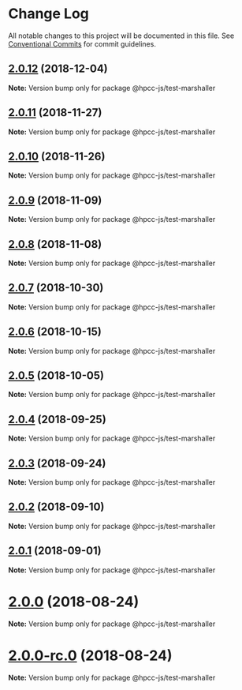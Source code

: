 # Change Log

All notable changes to this project will be documented in this file.
See [Conventional Commits](https://conventionalcommits.org) for commit guidelines.

## [2.0.12](https://github.com/GordonSmith/Visualization/compare/@hpcc-js/test-marshaller@2.0.11...@hpcc-js/test-marshaller@2.0.12) (2018-12-04)

**Note:** Version bump only for package @hpcc-js/test-marshaller






## [2.0.11](https://github.com/GordonSmith/Visualization/compare/@hpcc-js/test-marshaller@2.0.10...@hpcc-js/test-marshaller@2.0.11) (2018-11-27)

**Note:** Version bump only for package @hpcc-js/test-marshaller






<a name="2.0.10"></a>
## [2.0.10](https://github.com/GordonSmith/Visualization/compare/@hpcc-js/test-marshaller@2.0.9...@hpcc-js/test-marshaller@2.0.10) (2018-11-26)

**Note:** Version bump only for package @hpcc-js/test-marshaller





<a name="2.0.9"></a>
## [2.0.9](https://github.com/GordonSmith/Visualization/compare/@hpcc-js/test-marshaller@2.0.8...@hpcc-js/test-marshaller@2.0.9) (2018-11-09)

**Note:** Version bump only for package @hpcc-js/test-marshaller





<a name="2.0.8"></a>
## [2.0.8](https://github.com/GordonSmith/Visualization/compare/@hpcc-js/test-marshaller@2.0.7...@hpcc-js/test-marshaller@2.0.8) (2018-11-08)

**Note:** Version bump only for package @hpcc-js/test-marshaller





<a name="2.0.7"></a>
## [2.0.7](https://github.com/GordonSmith/Visualization/compare/@hpcc-js/test-marshaller@2.0.6...@hpcc-js/test-marshaller@2.0.7) (2018-10-30)

**Note:** Version bump only for package @hpcc-js/test-marshaller





<a name="2.0.6"></a>
## [2.0.6](https://github.com/GordonSmith/Visualization/compare/@hpcc-js/test-marshaller@2.0.5...@hpcc-js/test-marshaller@2.0.6) (2018-10-15)

**Note:** Version bump only for package @hpcc-js/test-marshaller





<a name="2.0.5"></a>
## [2.0.5](https://github.com/GordonSmith/Visualization/compare/@hpcc-js/test-marshaller@2.0.4...@hpcc-js/test-marshaller@2.0.5) (2018-10-05)

**Note:** Version bump only for package @hpcc-js/test-marshaller





<a name="2.0.4"></a>
## [2.0.4](https://github.com/GordonSmith/Visualization/compare/@hpcc-js/test-marshaller@2.0.3...@hpcc-js/test-marshaller@2.0.4) (2018-09-25)

**Note:** Version bump only for package @hpcc-js/test-marshaller





<a name="2.0.3"></a>
## [2.0.3](https://github.com/GordonSmith/Visualization/compare/@hpcc-js/test-marshaller@2.0.2...@hpcc-js/test-marshaller@2.0.3) (2018-09-24)

**Note:** Version bump only for package @hpcc-js/test-marshaller





<a name="2.0.2"></a>
## [2.0.2](https://github.com/GordonSmith/Visualization/compare/@hpcc-js/test-marshaller@2.0.1...@hpcc-js/test-marshaller@2.0.2) (2018-09-10)

**Note:** Version bump only for package @hpcc-js/test-marshaller





<a name="2.0.1"></a>
## [2.0.1](https://github.com/GordonSmith/Visualization/compare/@hpcc-js/test-marshaller@2.0.0...@hpcc-js/test-marshaller@2.0.1) (2018-09-01)

**Note:** Version bump only for package @hpcc-js/test-marshaller





<a name="2.0.0"></a>
# [2.0.0](https://github.com/GordonSmith/Visualization/compare/@hpcc-js/test-marshaller@0.0.66...@hpcc-js/test-marshaller@2.0.0) (2018-08-24)

**Note:** Version bump only for package @hpcc-js/test-marshaller





<a name="2.0.0-rc.0"></a>
# [2.0.0-rc.0](https://github.com/GordonSmith/Visualization/compare/@hpcc-js/test-marshaller@0.0.66...@hpcc-js/test-marshaller@2.0.0-rc.0) (2018-08-24)

**Note:** Version bump only for package @hpcc-js/test-marshaller
